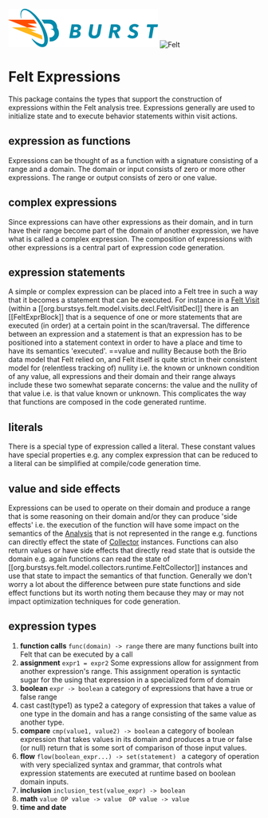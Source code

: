 ![Burst](../../../../../../../../../doc/burst_small.png "")
![Felt](../../../../../../../../doc/felt_small.png "")

# Felt Expressions

 This package contains the types that support the construction of expressions within the Felt analysis tree.
 Expressions generally are  used to initialize state and to execute behavior statements within visit actions.

## expression as functions
 Expressions can be thought of as a function with a signature consisting of a range and a domain. The domain
 or input consists of zero or more other expressions. The range or output consists of zero or one value.

## complex expressions
 Since expressions can have other expressions as their domain, and in turn have their range become part of the domain
 of another expression, we have what is called a complex expression. The composition of expressions with other
 expressions is a central part of expression code generation.

## expression statements
 A simple or complex expression can be placed into a Felt tree in such a way that it becomes a statement that
 can be executed. For instance in a [Felt Visit](../visits/decl/FeltVisitDecl.scala) (within a
 [[org.burstsys.felt.model.visits.decl.FeltVisitDecl]] there is an [[FeltExprBlock]] that is a
 sequence of one or more statements that are executed (in order) at a certain point in the scan/traversal.
 The difference between an expression and a statement is that an expression has to be positioned into a
 statement context in order to have a place and time to have its semantics 'executed'.
 ==value and nullity
 Because both the Brio data model that Felt relied on, and Felt itself is quite strict
 in their consistent model for (relentless tracking of) nullity i.e. the known or unknown
 condition of any value, all expressions and their domain and their range always include these
 two somewhat separate concerns: the value and the nullity of that value i.e. is that value known or unknown. This
 complicates the way that functions are composed in the code generated runtime.

## literals
 There is a special type of expression called a literal. These constant values have special properties e.g.
 any complex expression that can be reduced to a literal can be simplified at compile/code generation time.

## value and side effects
 Expressions can be used to operate on their domain and produce a range that is some reasoning on their domain and/or
 they can produce 'side effects' i.e. the execution of the function will have some impact on the semantics of the
  [Analysis](../analysis/readme.md) that is not represented in the range e.g. functions can directly effect the state of
 [Collector](../collectors/readme.md) instances. Functions can also return values or have
 side effects that directly read state that is outside the domain e.g. again functions can read  the
 state of [[org.burstsys.felt.model.collectors.runtime.FeltCollector]] instances and use that state to impact
 the semantics of that function. Generally we don't worry a lot about the difference between pure state functions
 and side effect functions but its worth noting them because they may or may not impact optimization techniques
 for code generation.

## expression types
1. **function calls** ` func(domain) -> range `
 there are many functions built into Felt that can be executed by a call
1. **assignment**  `expr1 = expr2`  Some expressions allow for assignment
 from another expression's range. This assignment operation
 is syntactic sugar for the using that expression in a specialized form of domain
1. **boolean**  `expr -> boolean`  a category of expressions that have a true or false range
1. cast  cast(type1) as type2  a category of expression that takes a value
 of one type in the domain and has a range
 consisting of the same value as another type. 
1. **compare** `cmp(value1, value2) -> boolean`  a category of boolean expression that takes values
 in its domain and produces a true or false (or null)
 return that is some sort of comparison of those input values.
1. **flow**  `flow(boolean_expr...) -> set(statement) `
 a category of operation with very specialized syntax and grammar, that controls what expression statements
 are executed at runtime based on boolean domain inputs.
1. **inclusion**  `inclusion_test(value_expr) -> boolean` 
1. **math**   `value OP value -> value  OP value -> value` 
1. **time and date**  
